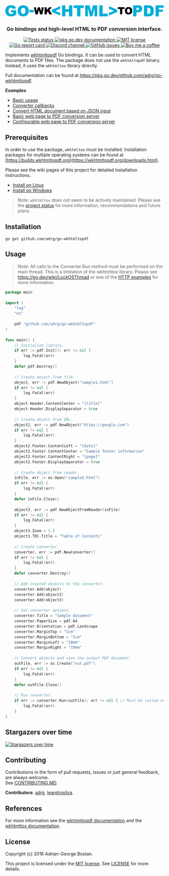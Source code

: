 <h1 align="center">
  <div>
    <img src="https://raw.githubusercontent.com/adrg/adrg.github.io/master/assets/projects/go-wkhtmltopdf/logo.svg" alt="go-wkhtmltopdf logo"/>
  </div>
</h1>

<h3 align="center">Go bindings and high-level HTML to PDF conversion interface.</h3>

<p align="center">
    <a href="https://github.com/adrg/go-wkhtmltopdf/actions/workflows/tests.yml">
        <img alt="Tests status" src="https://github.com/adrg/go-wkhtmltopdf/actions/workflows/tests.yml/badge.svg">
    </a>
    <a href="https://pkg.go.dev/github.com/adrg/go-wkhtmltopdf">
        <img alt="pkg.go.dev documentation" src="https://img.shields.io/badge/go.dev-reference-007d9c?logo=go&logoColor=white">
    </a>
    <a href="https://opensource.org/licenses/MIT" rel="nofollow">
        <img alt="MIT license" src="https://img.shields.io/github/license/adrg/go-wkhtmltopdf"/>
    </a>
    <a href="https://goreportcard.com/report/github.com/adrg/go-wkhtmltopdf">
        <img alt="Go report card" src="https://goreportcard.com/badge/github.com/adrg/go-wkhtmltopdf" />
    </a>
    <a href="https://discord.gg/Jd63kBf">
        <img alt="Discord channel" src="https://img.shields.io/discord/767381740427542588?label=discord" />
    </a>
    <a href="https://github.com/adrg/go-wkhtmltopdf/issues">
        <img alt="GitHub issues" src="https://img.shields.io/github/issues/adrg/go-wkhtmltopdf">
    </a>
    <a href="https://ko-fi.com/T6T72WATK">
        <img alt="Buy me a coffee" src="https://img.shields.io/static/v1.svg?label=%20&message=Buy%20me%20a%20coffee&color=579fbf&logo=buy%20me%20a%20coffee&logoColor=white"/>
    </a>
</p>

Implements [wkhtmltopdf](https://wkhtmltopdf.org) Go bindings. It can be used to convert HTML documents to PDF files.
The package does not use the `wkhtmltopdf` binary. Instead, it uses the `wkhtmltox` library directly.

Full documentation can be found at https://pkg.go.dev/github.com/adrg/go-wkhtmltopdf.

**Examples**

* [Basic usage](examples/basic-usage/main.go)
* [Converter callbacks](examples/converter-callbacks/main.go)
* [Convert HTML document based on JSON input](examples/json-input/main.go)
* [Basic web page to PDF conversion server](examples/http-server)
* [Configurable web page to PDF conversion server](examples/http-server-advanced)

## Prerequisites

In order to use the package, `wkhtmltox` must be installed. Installation packages
for multiple operating systems can be found at [https://builds.wkhtmltopdf.org](https://wkhtmltopdf.org/downloads.html).

Please see the wiki pages of this project for detailed installation instructions.
- [Install on Linux](https://github.com/adrg/go-wkhtmltopdf/wiki/Install-on-Linux)
- [Install on Windows](https://github.com/adrg/go-wkhtmltopdf/wiki/Install-on-Windows)

> Note: `wkhtmltox` does not seem to be actively maintained. Please see the [project status](https://wkhtmltopdf.org/status.html) for more information, recommendations and future plans.

## Installation
    go get github.com/adrg/go-wkhtmltopdf

## Usage

> Note: All calls to the Converter.Run method must be performed on the main thread. This is a limitation of the
> wkhtmltox library. Please see https://go.dev/wiki/LockOSThread or one of the [HTTP examples](examples/http-server)
> for more information.

```go
package main

import (
	"log"
	"os"

	pdf "github.com/adrg/go-wkhtmltopdf"
)

func main() {
	// Initialize library.
	if err := pdf.Init(); err != nil {
		log.Fatal(err)
	}
	defer pdf.Destroy()

	// Create object from file.
	object, err := pdf.NewObject("sample1.html")
	if err != nil {
		log.Fatal(err)
	}
	object.Header.ContentCenter = "[title]"
	object.Header.DisplaySeparator = true

	// Create object from URL.
	object2, err := pdf.NewObject("https://google.com")
	if err != nil {
		log.Fatal(err)
	}
	object2.Footer.ContentLeft = "[date]"
	object2.Footer.ContentCenter = "Sample footer information"
	object2.Footer.ContentRight = "[page]"
	object2.Footer.DisplaySeparator = true

	// Create object from reader.
	inFile, err := os.Open("sample2.html")
	if err != nil {
		log.Fatal(err)
	}
	defer inFile.Close()

	object3, err := pdf.NewObjectFromReader(inFile)
	if err != nil {
		log.Fatal(err)
	}
	object3.Zoom = 1.5
	object3.TOC.Title = "Table of Contents"

	// Create converter.
	converter, err := pdf.NewConverter()
	if err != nil {
		log.Fatal(err)
	}
	defer converter.Destroy()

	// Add created objects to the converter.
	converter.Add(object)
	converter.Add(object2)
	converter.Add(object3)

	// Set converter options.
	converter.Title = "Sample document"
	converter.PaperSize = pdf.A4
	converter.Orientation = pdf.Landscape
	converter.MarginTop = "1cm"
	converter.MarginBottom = "1cm"
	converter.MarginLeft = "10mm"
	converter.MarginRight = "10mm"

	// Convert objects and save the output PDF document.
	outFile, err := os.Create("out.pdf")
	if err != nil {
		log.Fatal(err)
	}
	defer outFile.Close()

	// Run converter.
	if err := converter.Run(outFile); err != nil { // Must be called on the main thread.
		log.Fatal(err)
	}
}

```

## Stargazers over time

[![Stargazers over time](https://starchart.cc/adrg/go-wkhtmltopdf.svg)](https://starchart.cc/adrg/go-wkhtmltopdf)

## Contributing

Contributions in the form of pull requests, issues or just general feedback,
are always welcome.  
See [CONTRIBUTING.MD](CONTRIBUTING.md).

**Contributors**:
[adrg](https://github.com/adrg),
[leandrosilva](https://github.com/leandrosilva).

## References

For more information see the [wkhtmltopdf documentation](https://wkhtmltopdf.org/usage/wkhtmltopdf.txt)
and the [wkhtmltox documentation](https://wkhtmltopdf.org/libwkhtmltox).

## License

Copyright (c) 2016 Adrian-George Bostan.

This project is licensed under the [MIT license](https://opensource.org/licenses/MIT).
See [LICENSE](LICENSE) for more details.
